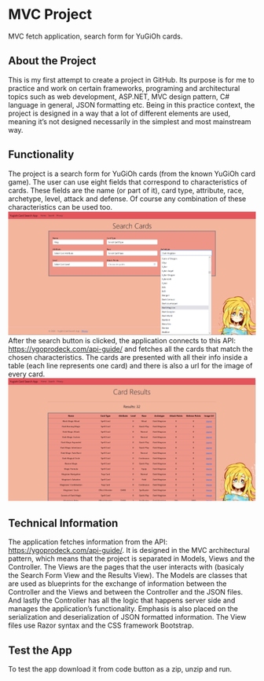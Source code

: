 # MVC Project
MVC fetch application, search form for YuGiOh cards.

## About the Project
This is my first attempt to create a project in GitHub. Its purpose is for me to practice and work on certain frameworks, programing and architectural topics such as web development, ASP.NET, MVC design pattern, C# language in general, JSON formatting etc. Being in this practice context, the project is designed in a way that a lot of different elements are used, meaning it’s not designed necessarily in the simplest and most mainstream way.

## Functionality 
The project is a search form for YuGiOh cards (from the known YuGiOh card game). The user can use eight fields that correspond to characteristics of cards. These fields are the name (or part of it), card type, attribute, race, archetype, level, attack and defense. Of course any combination of these characteristics can be used too.
![search form](<Yugioh_MVC/Images/Form_1.png>)
After the search button is clicked, the application connects to this API: https://ygoprodeck.com/api-guide/ and fetches all the cards that match the chosen characteristics. The cards are presented with all their info inside a table (each line represents one card) and there is also a url for the image of every card.
![search form](<Yugioh_MVC/Images/Results_2.png>)

## Technical Information
The application fetches information from the API: https://ygoprodeck.com/api-guide/. It is designed in the MVC architectural pattern, which means that the project is separated in Models, Views and the Controller. The Views are the pages that the user interacts with (basicaly the Search Form View and the Results View). The Models are classes that are used as blueprints for the exchange of information between the Controller and the Views and between the Controller and the JSON files. And lastly the Controller has all the logic that happens server side and manages the application’s functionality. Emphasis is also placed on the serialization and deserialization of JSON formatted information. The View files use Razor syntax and the CSS framework Bootstrap.

## Test the App
To test the app download it from code button as a zip, unzip and run.
